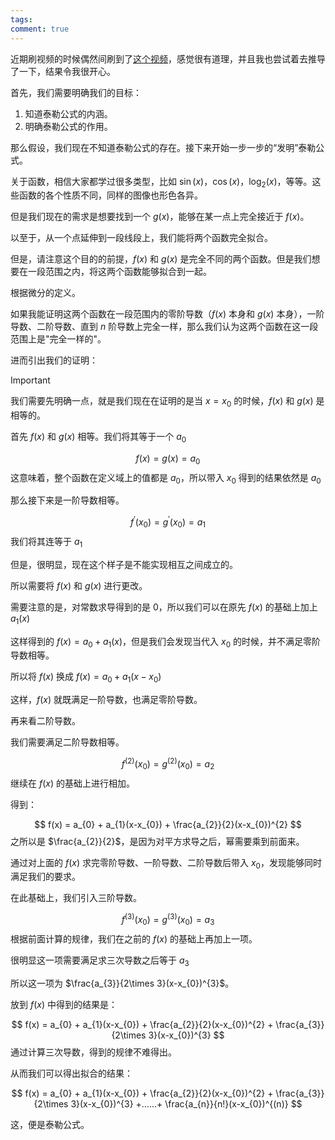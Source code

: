 ```yaml
---
tags: 
comment: true
---
```

近期刷视频的时候偶然间刷到了[这个视频](https://www.bilibili.com/video/BV1Ws421T7Go/?share_source=copy_web&vd_source=09de6dfb93103e3896cef7bdc4ac7849)，感觉很有道理，并且我也尝试着去推导了一下，结果令我很开心。

首先，我们需要明确我们的目标：

1. 知道泰勒公式的内涵。
2. 明确泰勒公式的作用。

那么假设，我们现在不知道泰勒公式的存在。接下来开始一步一步的“发明”泰勒公式。

关于函数，相信大家都学过很多类型，比如 $\sin(x)$，$\cos(x)$，$\log_{2}(x)$，等等。这些函数的各个性质不同，同样的图像也形色各异。

但是我们现在的需求是想要找到一个 $g(x)$，能够在某一点上完全接近于 $f (x)$。

以至于，从一个点延伸到一段线段上，我们能将两个函数完全拟合。

但是，请注意这个目的的前提，$f(x)$ 和 $g (x)$ 是完全不同的两个函数。但是我们想要在一段范围之内，将这两个函数能够拟合到一起。

根据微分的定义。

如果我能证明这两个函数在一段范围内的零阶导数（$f(x)$ 本身和 $g(x)$ 本身），一阶导数、二阶导数、直到 $n$ 阶导数上完全一样，那么我们认为这两个函数在这一段范围上是"完全一样的"。

进而引出我们的证明：

> [!important]
> 我们需要先明确一点，就是我们现在在证明的是当 $x=x_{0}$ 的时候，$f(x)$ 和 $g(x)$ 是相等的。

首先 $f (x)$ 和 $g (x)$ 相等。我们将其等于一个 $a_0$

$$
f(x) = g(x) = a_{0}
$$
这意味着，整个函数在定义域上的值都是 $a_0$，所以带入 $x_0$ 得到的结果依然是 $a_0$

那么接下来是一阶导数相等。

$$
f^{'}(x_{0}) = g^{'}(x_{0}) = a_{1}
$$
我们将其连等于 $a_1$

但是，很明显，现在这个样子是不能实现相互之间成立的。

所以需要将 $f (x)$ 和 $g (x)$ 进行更改。

需要注意的是，对常数求导得到的是 $0$，所以我们可以在原先 $f (x)$ 的基础上加上 $a_1 (x)$

这样得到的 $f (x) = a_{0} +a_{1}(x)$，但是我们会发现当代入 $x_0$ 的时候，并不满足零阶导数相等。

所以将 $f (x)$ 换成 $f(x) = a_{0} + a_{1}(x-x_{0})$

这样，$f (x)$ 就既满足一阶导数，也满足零阶导数。

再来看二阶导数。

我们需要满足二阶导数相等。

$$
f^{(2)}(x_{0}) = g^{(2)}(x_{0}) = a_{2}
$$
继续在 $f (x)$ 的基础上进行相加。

得到：

$$
f(x) = a_{0} + a_{1}(x-x_{0}) + \frac{a_{2}}{2}(x-x_{0})^{2}
$$
之所以是 $\frac{a_{2}}{2}$，是因为对平方求导之后，幂需要乘到前面来。

通过对上面的 $f(x)$ 求完零阶导数、一阶导数、二阶导数后带入 $x_{0}$，发现能够同时满足我们的要求。

在此基础上，我们引入三阶导数。

$$
f^{(3)}(x_{0}) = g^{(3)}(x_{0}) = a_{3}
$$
根据前面计算的规律，我们在之前的 $f(x)$ 的基础上再加上一项。

很明显这一项需要满足求三次导数之后等于 $a_{3}$

所以这一项为 $\frac{a_{3}}{2\times 3}(x-x_{0})^{3}$。

放到 $f(x)$ 中得到的结果是：

$$
f(x) = a_{0} + a_{1}(x-x_{0}) + \frac{a_{2}}{2}(x-x_{0})^{2} + \frac{a_{3}}{2\times 3}(x-x_{0})^{3}
$$
通过计算三次导数，得到的规律不难得出。

从而我们可以得出拟合的结果：

$$
f(x) = a_{0} + a_{1}(x-x_{0}) + \frac{a_{2}}{2}(x-x_{0})^{2} + \frac{a_{3}}{2\times 3}(x-x_{0})^{3} +……+ \frac{a_{n}}{n!}(x-x_{0})^{(n)}
$$

这，便是泰勒公式。